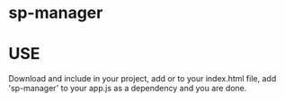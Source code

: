 # sp-manager

# USE
Download and include in your project, add <script type="text/javascript" src="dist/sp-manager.js"></script>
or <script type="text/javascript" src="dist/sp-manager.min.js"></script> to your index.html file, add 'sp-manager'
to your app.js as a dependency and you are done.
